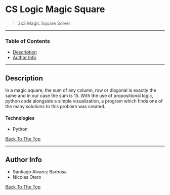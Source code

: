 # CS Logic Magic Square

> 3x3 Magic Square Solver 

---

### Table of Contents

- [Description](#description)
- [Author Info](#author-info)

---

## Description

In a magic square, the sum of any column, row or diagonal is exactly the same and in our case the sum is 15. With the use of propositional logic, python code alongside a simple visualization, a program which finds one of the many solutions to this problem was created.  

#### Technologies

- Python

[Back To The Top](#read-me-template)

---

## Author Info

- Santiago Alvarez Barbosa
- Nicolas Otero 

[Back To The Top](#read-me-template)
